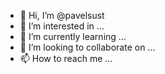 - 👋 Hi, I’m @pavelsust
- 👀 I’m interested in ...
- 🌱 I’m currently learning ...
- 💞️ I’m looking to collaborate on ...
- 📫 How to reach me ...

<!---
pavelsust/pavelsust is a ✨ special ✨ repository because its `README.md` (this file) appears on your GitHub profile.
You can click the Preview link to take a look at your changes.
--->
